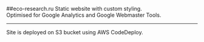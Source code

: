 ##eco-research.ru
Static website with custom styling.  
Optimised for Google Analytics and Google Webmaster Tools.

***

Site is deployed on S3 bucket using AWS CodeDeploy. 